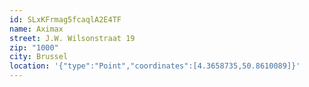 ```yaml
---
id: SLxKFrmag5fcaqlA2E4TF
name: Aximax
street: J.W. Wilsonstraat 19
zip: "1000"
city: Brussel
location: '{"type":"Point","coordinates":[4.3658735,50.8610089]}'
---
```

